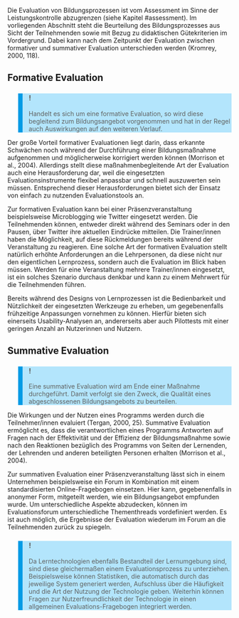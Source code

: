 Die Evaluation von Bildungsprozessen ist vom Assessment im Sinne der Leistungskontrolle abzugrenzen (siehe Kapitel #assessment). Im vorliegenden Abschnitt steht die Beurteilung des Bildungsprozesses aus Sicht der Teilnehmenden sowie mit Bezug zu didaktischen Gütekriterien im Vordergrund. Dabei kann nach dem Zeitpunkt der Evaluation zwischen formativer und summativer Evaluation unterschieden werden (Kromrey, 2000, 118).

## Formative Evaluation

<blockquote style="background: #B3E5FC; border-left: 10px solid #039BE5">

### !

Handelt es sich um eine formative Evaluation, so wird diese begleitend zum Bildungsangebot vorgenommen und hat in der Regel auch Auswirkungen auf den weiteren Verlauf.

</blockquote>

Der große Vorteil formativer Evaluationen liegt darin, dass erkannte Schwächen noch während der Durchführung einer Bildungsmaßnahme aufgenommen und möglicherweise korrigiert werden können (Morrison et al., 2004). Allerdings stellt diese maßnahmenbegleitende Art der Evaluation auch eine Herausforderung dar, weil die eingesetzten Evaluationsinstrumente flexibel anpassbar und schnell auszuwerten sein müssen. Entsprechend dieser Herausforderungen bietet sich der Einsatz von einfach zu nutzenden Evaluationstools an.

Zur formativen Evaluation kann bei einer Präsenzveranstaltung beispielsweise Microblogging wie Twitter eingesetzt werden. Die Teilnehmenden können, entweder direkt während des Seminars oder in den Pausen, über Twitter ihre aktuellen Eindrücke mitteilen. Die Trainer/innen haben die Möglichkeit, auf diese Rückmeldungen bereits während der Veranstaltung zu reagieren. Eine solche Art der formativen Evaluation stellt natürlich erhöhte Anforderungen an die Lehrpersonen, da diese nicht nur den eigentlichen Lernprozess, sondern auch die Evaluation im Blick haben müssen. Werden für eine Veranstaltung mehrere Trainer/innen eingesetzt, ist ein solches Szenario durchaus denkbar und kann zu einem Mehrwert für die Teilnehmenden führen.

Bereits während des Designs von Lernprozessen ist die Bedienbarkeit und Nützlichkeit der eingesetzten Werkzeuge zu erheben, um gegebenenfalls frühzeitige Anpassungen vornehmen zu können. Hierfür bieten sich einerseits Usability-Analysen an, andererseits aber auch Pilottests mit einer geringen Anzahl an Nutzerinnen und Nutzern.

## Summative Evaluation

<blockquote style="background: #B3E5FC; border-left: 10px solid #039BE5">

### !

Eine summative Evaluation wird am Ende einer Maßnahme durchgeführt. Damit verfolgt sie den Zweck, die Qualität eines abgeschlossenen Bildungsangebots zu beurteilen.

</blockquote>

Die Wirkungen und der Nutzen eines Programms werden durch die Teilnehmer/innen evaluiert (Tergan, 2000, 25). Summative Evaluation ermöglicht es, dass die verantwortlichen eines Programms Antworten auf Fragen nach der Effektivität und der Effizienz der Bildungsmaßnahme sowie nach den Reaktionen bezüglich des Programms von Seiten der Lernenden, der Lehrenden und anderen beteiligten Personen erhalten (Morrison et al., 2004).

Zur summativen Evaluation einer Präsenzveranstaltung lässt sich in einem Unternehmen beispielsweise ein Forum in Kombination mit einem standardisierten Online-Fragebogen einsetzen. Hier kann, gegebenenfalls in anonymer Form, mitgeteilt werden, wie ein Bildungsangebot empfunden wurde. Um unterschiedliche Aspekte abzudecken, können im Evaluationsforum unterschiedliche Thementhreads vordefiniert werden. Es ist auch möglich, die Ergebnisse der Evaluation wiederum im Forum an die Teilnehmenden zurück zu spiegeln.

<blockquote style="background: #B3E5FC; border-left: 10px solid #039BE5">

### !

Da Lerntechnologien ebenfalls Bestandteil der Lernumgebung sind, sind diese gleichermaßen einem Evaluationsprozess zu unterziehen. Beispielsweise können Statistiken, die automatisch durch das jeweilige System generiert werden, Aufschluss über die Häufigkeit und die Art der Nutzung der Technologie geben. Weiterhin können Fragen zur Nutzerfreundlichkeit der Technologie in einen allgemeinen Evaluations-Fragebogen integriert werden.

</blockquote>
